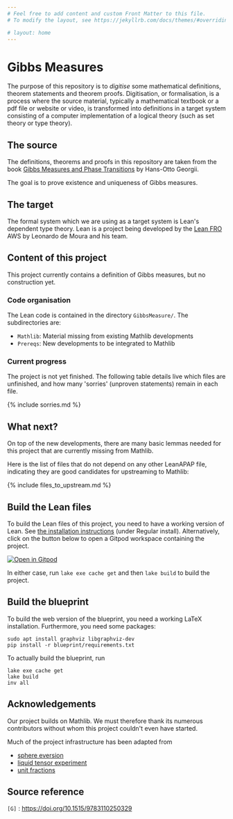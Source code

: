 ```yaml
---
# Feel free to add content and custom Front Matter to this file.
# To modify the layout, see https://jekyllrb.com/docs/themes/#overriding-theme-defaults

# layout: home
---
```


# Gibbs Measures

The purpose of this repository is to *digitise* some mathematical definitions, theorem statements
and theorem proofs. Digitisation, or formalisation, is a process where the source material,
typically a mathematical textbook or a pdf file or website or video, is transformed into definitions
in a target system consisting of a computer implementation of a logical theory (such as set theory
or type theory).

## The source

The definitions, theorems and proofs in this repository are taken from the book [Gibbs Measures and
Phase Transitions](https://doi.org/10.1515/9783110250329) by Hans-Otto Georgii.

The goal is to prove existence and uniqueness of Gibbs measures.

## The target

The formal system which we are using as a target system is Lean's dependent type theory. Lean is a
project being developed by the [Lean FRO](https://lean-fro.org/) AWS by Leonardo de Moura and his
team.

## Content of this project

This project currently contains a definition of Gibbs measures, but no construction yet.

### Code organisation

The Lean code is contained in the directory `GibbsMeasure/`. The subdirectories are:
* `Mathlib`: Material missing from existing Mathlib developments
* `Prereqs`: New developments to be integrated to Mathlib

### Current progress

The project is not yet finished. The following table details live which files are unfinished, and
how many 'sorries' (unproven statements) remain in each file.

{% include sorries.md %}

## What next?

On top of the new developments, there are many basic lemmas needed for this project that are
currently missing from Mathlib.

Here is the list of files that do not depend on any other LeanAPAP file, indicating they are good
candidates for upstreaming to Mathlib:

{% include files_to_upstream.md %}

## Build the Lean files

To build the Lean files of this project, you need to have a working version of Lean.
See [the installation instructions](https://leanprover-community.github.io/get_started.html)
(under Regular install).
Alternatively, click on the button below to open a Gitpod workspace containing the project.

[![Open in Gitpod](https://gitpod.io/button/open-in-gitpod.svg)](https://gitpod.io/#https://github.com/YaelDillies/LeanAPAP)

In either case, run `lake exe cache get` and then `lake build` to build the project.

## Build the blueprint

To build the web version of the blueprint, you need a working LaTeX installation.
Furthermore, you need some packages:
```
sudo apt install graphviz libgraphviz-dev
pip install -r blueprint/requirements.txt
```

To actually build the blueprint, run
```
lake exe cache get
lake build
inv all
```

## Acknowledgements

Our project builds on Mathlib. We must therefore thank its numerous contributors without whom this
project couldn't even have started.

Much of the project infrastructure has been adapted from
* [sphere eversion](https://leanprover-community.github.io/sphere-eversion/)
* [liquid tensor experiment](https://github.com/leanprover-community/liquid/)
* [unit fractions](https://github.com/b-mehta/unit-fractions/)

## Source reference

`[G]` : https://doi.org/10.1515/9783110250329

[G]: https://doi.org/10.1515/9783110250329
